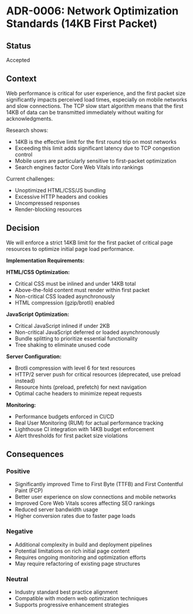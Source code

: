 # ADR-0006: Network Optimization Standards (14KB First Packet)

## Status
Accepted

## Context
Web performance is critical for user experience, and the first packet size significantly impacts perceived load times, especially on mobile networks and slow connections. The TCP slow start algorithm means that the first 14KB of data can be transmitted immediately without waiting for acknowledgments.

Research shows:
- 14KB is the effective limit for the first round trip on most networks
- Exceeding this limit adds significant latency due to TCP congestion control
- Mobile users are particularly sensitive to first-packet optimization
- Search engines factor Core Web Vitals into rankings

Current challenges:
- Unoptimized HTML/CSS/JS bundling
- Excessive HTTP headers and cookies
- Uncompressed responses
- Render-blocking resources

## Decision
We will enforce a strict 14KB limit for the first packet of critical page resources to optimize initial page load performance.

**Implementation Requirements:**

**HTML/CSS Optimization:**
- Critical CSS must be inlined and under 14KB total
- Above-the-fold content must render within first packet
- Non-critical CSS loaded asynchronously
- HTML compression (gzip/brotli) enabled

**JavaScript Optimization:**
- Critical JavaScript inlined if under 2KB
- Non-critical JavaScript deferred or loaded asynchronously
- Bundle splitting to prioritize essential functionality
- Tree shaking to eliminate unused code

**Server Configuration:**
- Brotli compression with level 6 for text resources
- HTTP/2 server push for critical resources (deprecated, use preload instead)
- Resource hints (preload, prefetch) for next navigation
- Optimal cache headers to minimize repeat requests

**Monitoring:**
- Performance budgets enforced in CI/CD
- Real User Monitoring (RUM) for actual performance tracking
- Lighthouse CI integration with 14KB budget enforcement
- Alert thresholds for first packet size violations

## Consequences

### Positive
- Significantly improved Time to First Byte (TTFB) and First Contentful Paint (FCP)
- Better user experience on slow connections and mobile networks
- Improved Core Web Vitals scores affecting SEO rankings
- Reduced server bandwidth usage
- Higher conversion rates due to faster page loads

### Negative
- Additional complexity in build and deployment pipelines
- Potential limitations on rich initial page content
- Requires ongoing monitoring and optimization efforts
- May require refactoring of existing page structures

### Neutral
- Industry standard best practice alignment
- Compatible with modern web optimization techniques
- Supports progressive enhancement strategies